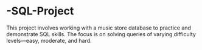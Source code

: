 # -SQL-Project
This project involves working with a music store database to practice and demonstrate SQL skills. The focus is on solving queries of varying difficulty levels—easy, moderate, and hard.

